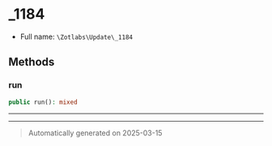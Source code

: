 
# _1184





* Full name: `\Zotlabs\Update\_1184`




## Methods


### run



```php
public run(): mixed
```












***


***
> Automatically generated on 2025-03-15
